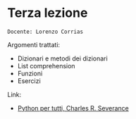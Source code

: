 # Terza lezione

`Docente: Lorenzo Corrias`

Argomenti trattati:
- Dizionari e metodi dei dizionari
- List comprehension
- Funzioni
- Esercizi

Link:
- [Python per tutti, Charles R. Severance](https://do1.dr-chuck.com/pythonlearn/IT_it/pythonlearn.pdf)

